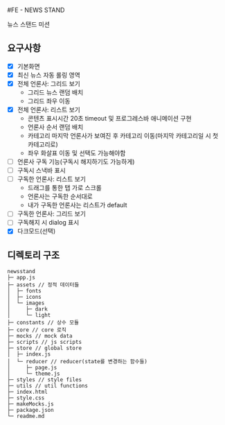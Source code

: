 #FE - NEWS STAND

뉴스 스탠드 미션

## 요구사항

- [x] 기본화면
- [x] 최신 뉴스 자동 롤링 영역
- [x] 전체 언론사: 그리드 보기
  - 그리드 뉴스 랜덤 배치
  - 그리드 좌우 이동
- [x] 전체 언론사: 리스트 보기
  - 콘텐츠 표시시간 20초 timeout 및 프로그레스바 애니메이션 구현
  - 언론사 순서 랜덤 배치
  - 카테고리 마지막 언론사가 보여진 후 카테고리 이동(마지막 카테고리일 시 첫 카테고리로)
  - 좌우 화살표 이동 및 선택도 가능해야함
- [ ] 언론사 구독 기능(구독시 해지하기도 가능하게)
- [ ] 구독시 스낵바 표시
- [ ] 구독한 언론사: 리스트 보기
  - 드래그를 통한 탭 가로 스크롤
  - 언론사는 구독한 순서대로
  - 내가 구독한 언론사는 리스트가 default
- [ ] 구독한 언론사: 그리드 보기
- [ ] 구독해지 시 dialog 표시
- [x] 다크모드(선택)

## 디렉토리 구조

```
newsstand
├─ app.js
├─ assets // 정적 데이터들
│  ├─ fonts
│  ├─ icons
│  └─ images
│     ├─ dark
│     └─ light
├─ constants // 상수 모듈
├─ core // core 로직
├─ mocks // mock data
├─ scripts // js scripts
├─ store // global store
│  ├─ index.js
│  └─ reducer // reducer(state를 변경하는 함수들)
│     ├─ page.js
│     └─ theme.js
├─ styles // style files
├─ utils // util functions
├─ index.html
├─ style.css
├─ makeMocks.js
├─ package.json
└─ readme.md
```
